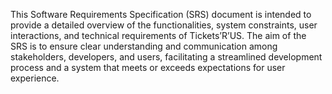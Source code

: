 This Software Requirements Specification (SRS) document is intended to provide a detailed overview of the functionalities, system constraints, user interactions, and technical requirements of Tickets’R’US. The aim of the SRS is to ensure clear understanding and communication among stakeholders, developers, and users, facilitating a streamlined development process and a system that meets or exceeds expectations for user experience.
